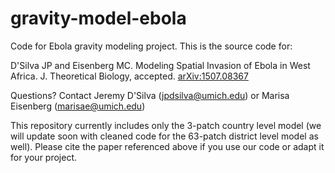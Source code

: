 # gravity-model-ebola
Code for Ebola gravity modeling project. This is the source code for:

D'Silva JP and Eisenberg MC. Modeling Spatial Invasion of Ebola in West Africa. J. Theoretical Biology, accepted. [arXiv:1507.08367](https://arxiv.org/abs/1507.08367)

Questions? Contact Jeremy D'Silva (jpdsilva@umich.edu) or Marisa Eisenberg (marisae@umich.edu)
 
This repository currently includes only the 3-patch country level model (we will update soon with cleaned code for the 63-patch district level model as well). Please cite the paper referenced above if you use our code or adapt it for your project.
